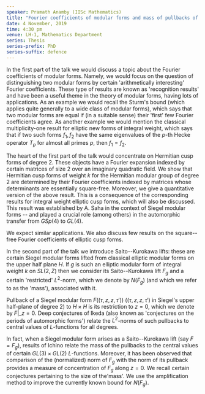 ```yaml
---
speaker: Pramath Anamby (IISc Mathematics)
title: "Fourier coefficients of modular forms and mass of pullbacks of Saito--Kurokawa lifts"
date: 4 November, 2019
time: 4:30 pm
venue: LH-1, Mathematics Department
series: Thesis
series-prefix: PhD
series-suffix: defence
---
```


In the first part of the talk we would discuss a topic about the Fourier coefficients of
modular forms. Namely, we would focus on the question of distinguishing two modular forms
by certain 'arithmetically interesting' Fourier coefficients. These type of results are
known as 'recognition results' and have been a useful theme in the theory of modular forms,
having lots of applications. As an example we would recall the Sturm's bound (which applies
quite generally to a wide class of modular forms), which says that two modular forms are
equal if (in a suitable sense) their 'first' few Fourier coefficients agree. As another
example we would mention the classical multiplicity-one result for elliptic new forms of
integral weight, which says that if two such forms $f_1,f_2$ have the same eigenvalues of
the $p$-th Hecke operator $T_p$ for almost all primes $p$, then $f_1=f_2$.

The heart of the first part of the talk would concentrate on Hermitian cusp forms of degree
$2$. These objects have a Fourier expansion indexed by certain matrices of size $2$ over an
imaginary quadratic field. We show that Hermitian cusp forms of weight $k$ for the Hermitian
modular group of degree $2$ are determined by their Fourier coefficients indexed by matrices
whose determinants are essentially square-free. Moreover, we give a quantitative version of
the above result. This is a consequence of the corresponding results for integral weight
elliptic cusp forms, which will also be discussed. This result was established by A. Saha
in the context of Siegel modular forms -- and played a crucial role (among others) in the
automorphic transfer from $GSp(4)$ to $GL(4)$.

We expect similar applications. We also discuss few results on the square--free Fourier
coefficients of elliptic cusp forms.

In the second part of the talk we introduce Saito--Kurokawa lifts: these are certain Siegel
modular forms lifted from classical elliptic modular forms on the upper half plane $H$. If
$g$ is such an elliptic modular form of integral weight $k$ on $SL(2, Z)$ then we consider
its Saito--Kurokawa lift $F_g$ and a certain 'restricted' $L^2$-norm, which we denote by
$N(F_g)$ (and which we refer to as the 'mass'), associated with it.

Pullback of a Siegel modular form $F((\tau,z,z,\tau'))$ ($(\tau,z,z,\tau')$ in Siegel's
upper half-plane of degree 2) to $H \times H$ is its restriction to $z=0$, which we denote
by $F|\_{z=0}$. Deep conjectures of Ikeda (also known as 'conjectures on the periods of
automorphic forms') relate the $L^2$-norms of such pullbacks to central values of
$L$-functions for all degrees.

In fact, when a Siegel modular form arises as a Saito--Kurokawa lift (say $F=F_g$), results
of Ichino relate the mass of the pullbacks to the central values of certain $GL(3) \times
GL(2)$ $L$-functions. Moreover, it has been observed that comparison of the (normalized)
norm of $F_g$ with the norm of its pullback provides a measure of concentration of $F_g$
along $z=0$. We recall certain conjectures pertaining to the size of the'mass'. We use the
amplification method to improve the currently known bound for $N(F_g)$.
